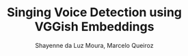 ---
paperId: 53
author: Shayenne da Luz Moura, Marcelo Queiroz
publicationauthor: Moura, S. L. et al.
title: Singing Voice Detection using VGGish Embeddings
pitch: https://youtu.be/a05SNdoW8_8?list=PLldrX-tcWesPs3UXagQ38Dx7POaxGvcNV&t=6020
pdf: Oral_Shayenne_Moura.pdf
slide: Slide_Shayenne_Moura.pdf
poster: --
alt: --
type: Oral & Poster
topic: Machine Learning Applications
link: https://research.latinxinai.org/papers/neurips/2018/pdf/Oral_Shayenne_Moura.pdf
conference: neurips
year: 2018
tags: neurips-2018-op
location: Montreal, Canada
---